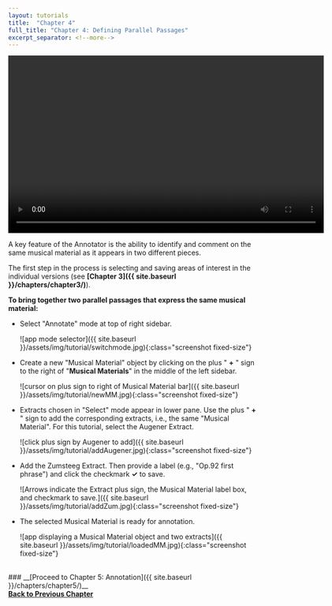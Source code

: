 ```yaml
---
layout: tutorials
title:  "Chapter 4"
full_title: "Chapter 4: Defining Parallel Passages"
excerpt_separator: <!--more-->
---
```

<video width="640" height="360" controls>
  <source src="/assets/video/chapter4.mp4" type="video/mp4">
  Your browser does not support the video tag.
</video>
<br>

A key feature of the Annotator is the ability to identify and comment on the same musical material as it appears in two different pieces. 

The first step in the process is selecting and saving areas of interest in the individual versions
(see&nbsp;__[Chapter 3]({{ site.baseurl }}/chapters/chapter3/)__).

**To bring together two parallel passages that express the same musical material:**

* Select "Annotate" mode at top of right sidebar.

    ![app mode selector]({{ site.baseurl }}/assets/img/tutorial/switchmode.jpg){:class="screenshot fixed-size"}


* Create a new "Musical Material" object by clicking on the plus " __+__ " sign to the right of "__Musical Materials__" in the middle of the left sidebar.

    ![cursor on plus sign to right of Musical Material bar]({{ site.baseurl }}/assets/img/tutorial/newMM.jpg){:class="screenshot fixed-size"}


* Extracts chosen in "Select" mode appear in lower pane. Use the plus " __+__ " sign to add the corresponding extracts, i.e., the same "Musical Material". For this tutorial, select the Augener Extract.

    ![click plus sign by Augener to add]({{ site.baseurl }}/assets/img/tutorial/addAugener.jpg){:class="screenshot fixed-size"}

* Add the Zumsteeg Extract. Then provide a label (e.g., "Op.92 first phrase") and click the checkmark __✓__ to save.

    ![Arrows indicate the Extract plus sign, the Musical Material label box, and checkmark to save.]({{ site.baseurl }}/assets/img/tutorial/addZum.jpg){:class="screenshot fixed-size"}

* The selected Musical Material is ready for annotation.

    ![app displaying a Musical Material object and two extracts]({{ site.baseurl }}/assets/img/tutorial/loadedMM.jpg){:class="screenshot fixed-size"}

<br>
### __[Proceed to Chapter 5: Annotation]({{ site.baseurl }}/chapters/chapter5/)__
<div style="font-weight:bold">
    <a href="/chapters/chapter3-1">Back to Previous Chapter</a>
</div>